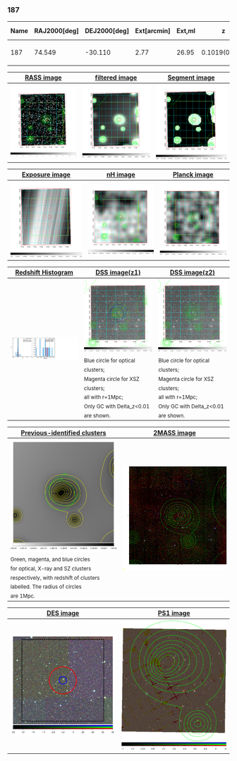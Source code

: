 <div STYLE="page-break-after: always;"></div>

### 187

|Name|RAJ2000[deg]|DEJ2000[deg] |Ext[arcmin]| Ext,ml | z | z_src| C|GC(XSZ,Delta_z<0.01)| GC(OPT,Delta_z<0.01)|GC| R_sig[arcmin] | R500[arcmin] | R500[Mpc]| CRsig[c/s] | CR500[c/s] |L500[1E44 erg/s]|F500[1E-12 erg/s/cm^2]| M500[1E14 Msun]|Tx[keV]|Cnt_sig|Beta|Rc[arcmin]|Comment|Alias|
|---|---|---|---|---|---|------|---|--------|---------|----------|---|---|---|---|---|---|---|---|---|---|---|---|---|---|
|187| 74.549| -30.110| 2.77| 26.95| 0.1019(0.006)| z1, z_opt| S| -| A, W| A, N, W| 14.650| 6.683| 0.752| 0.094(0.026)| 0.086(0.024)| 0.453(0.098)| 1.715(0.370)| 1.33(0.15)| 2.64(0.18)| 55.4| 0.836(-0.157+0.115)| 4.665(-1.161+0.904)| -| t119|

|[RASS image](../image/187/187_img.pdf)|[filtered image](../image/187/187_fil.pdf)|[Segment image](../image/187/187_seg.pdf)|
|-------------------|--------------------|-------------------|
| <img src="../image/187/187_img.png" width="300">  | <img src="../image/187/187_fil.png" width="300">   | <img src="../image/187/187_seg.png" width="300">  |

|[Exposure image](../image/187/187_mex.pdf)| [nH image](../image/187/187_nh.pdf)| [Planck image](../image/187/187_p.pdf)|
|-------------------|--------------------|-------------------|
|<img src="../image/187/187_mex.png" width="300">   | <img src="../image/187/187_nh.png" width="300">    | <img src="../image/187/187_p.png" width="300"> |

|[Redshift Histogram](../image/187/187_zg.pdf) | [DSS image(z1)](../image/187/187_dss_z1.pdf)      |  [DSS image(z2)](../image/187/187_dss_z2.pdf)    |
|-------------------|--------------------|-------------------|
|<img src="../image/187/187_zg.png" width="300"> |<img src="../image/187/187_dss_z1.png" width="300"> <sub><br>Blue circle for optical clusters; <br>Magenta circle for XSZ clusters; <br>all with r=1Mpc; <br>Only GC with Delta_z<0.01 are shown. </sub>| <img src="../image/187/187_dss_z2.png" width="300"><sub><br>Blue circle for optical clusters; <br>Magenta circle for XSZ clusters; <br>all with r=1Mpc; <br>Only GC with Delta_z<0.01 are shown. </sub> |

|[Previous-identified clusters](../image/187/187_gc.pdf) | [2MASS image](../image/187/187_2mass.pdf)      |
|-------------------|-------------------|
|<img src=../image/187/187_gc.png width="300"> <br><sub>Green, magenta, and blue circles <br>for optical, X-ray and SZ clusters <br>respectively, with redshift of clusters <br>labelled. The radius of circles <br>are 1Mpc.</sub>|<img src="../image/187/187_2mass.png" width="300">  |

|[DES image](../image/187/187_des.pdf)   |[PS1 image](../image/187/187_ps1.pdf)            |
|-------------------|-------------------|
| <img src="../image/187/187_des.png" width="300">  | <img src="../image/187/187_ps1.png" width="300">  |
